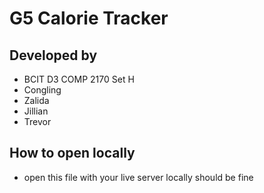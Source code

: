 # G5 Calorie Tracker
## Developed by
- BCIT D3 COMP 2170 Set H
- Congling
- Zalida
- Jillian
- Trevor
## How to open locally
- open this file with your live server locally should be fine